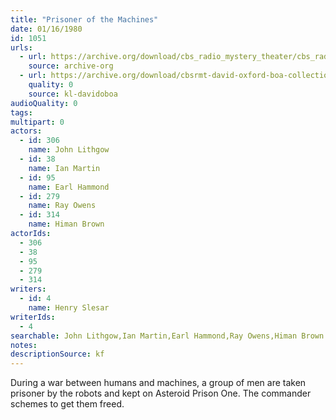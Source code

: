```yaml
---
title: "Prisoner of the Machines"
date: 01/16/1980
id: 1051
urls: 
  - url: https://archive.org/download/cbs_radio_mystery_theater/cbs_radio_mystery_theater-1051-1100.zip/cbs_radio_mystery_theater-1051-1100%2Fcbsrmt_1051_prisoner_of_the_machines.mp3
    source: archive-org
  - url: https://archive.org/download/cbsrmt-david-oxford-boa-collection/CBSRMT-800116-1051-Prisoner-of-the-Machines-(128-48)_WBBM-JE-{BoA}.mp3
    quality: 0
    source: kl-davidoboa
audioQuality: 0
tags: 
multipart: 0
actors:  
  - id: 306
    name: John Lithgow  
  - id: 38
    name: Ian Martin  
  - id: 95
    name: Earl Hammond  
  - id: 279
    name: Ray Owens  
  - id: 314
    name: Himan Brown
actorIds:  
  - 306  
  - 38  
  - 95  
  - 279  
  - 314
writers:  
  - id: 4
    name: Henry Slesar
writerIds:  
  - 4
searchable: John Lithgow,Ian Martin,Earl Hammond,Ray Owens,Himan Brown Henry Slesar
notes: 
descriptionSource: kf
---
```

During a war between humans and machines, a group of men are taken prisoner by the robots and kept on Asteroid Prison One. The commander schemes to get them freed.
